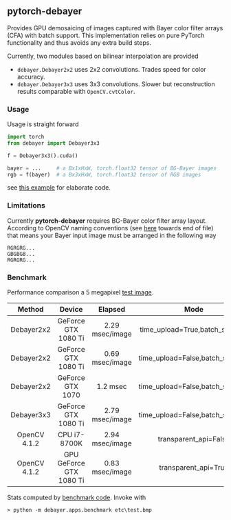 ## pytorch-debayer

Provides GPU demosaicing of images captured with Bayer color filter arrays (CFA) with batch support. This implementation relies on pure PyTorch functionality and thus avoids any extra build steps.

Currently, two modules based on bilinear interpolation are provided
 - `debayer.Debayer2x2` uses 2x2 convolutions. Trades speed for color accuracy.
 - `debayer.Debayer3x3` uses 3x3 convolutions. Slower but reconstruction results comparable with `OpenCV.cvtColor`.

### Usage
Usage is straight forward

```python
import torch
from debayer import Debayer3x3

f = Debayer3x3().cuda()

bayer = ...     # a Bx1xHxW, torch.float32 tensor of BG-Bayer images
rgb = f(bayer)  # a Bx3xHxW, torch.float32 tensor of RGB images
```

see [this example](debayer/apps/example.py) for elaborate code.

### Limitations

Currently **pytorch-debayer** requires BG-Bayer color filter array layout. According to OpenCV naming conventions (see [here](https://docs.opencv.org/4.2.0/de/d25/imgproc_color_conversions.html) towards end of file) that means your Bayer input image must be arranged in the following way
```
RGRGRG...
GBGBGB...
RGRGRG...
```

### Benchmark
Performance comparison a 5 megapixel [test image](etc/test.bmp).

Method | Device | Elapsed | Mode |
|:----:|:------:|:-------:|:----:|
| Debayer2x2 | GeForce GTX 1080 Ti | 2.29 msec/image | time_upload=True,batch_size=10 |
| Debayer2x2 | GeForce GTX 1080 Ti | 0.69 msec/image | time_upload=False,batch_size=10 |
| Debayer2x2 | GeForce GTX 1070 | 1.2 msec | time_upload=False,batch_size=10 |
| Debayer3x3 | GeForce GTX 1080 Ti | 2.79 msec/image | time_upload=False,batch_size=10 |
| OpenCV 4.1.2 | CPU i7-8700K | 2.94 msec/image | transparent_api=False |
| OpenCV 4.1.2 | GPU GeForce GTX 1080 Ti | 0.83 msec/image | transparent_api=True |

Stats computed by [benchmark code](debayer/apps/benchmark.py). Invoke with

```
> python -m debayer.apps.benchmark etc\test.bmp
```
